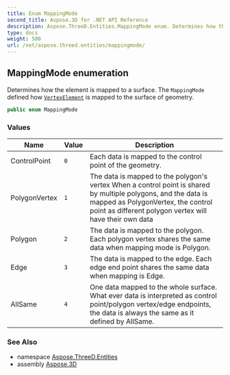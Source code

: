 ```yaml
---
title: Enum MappingMode
second_title: Aspose.3D for .NET API Reference
description: Aspose.ThreeD.Entities.MappingMode enum. Determines how the element is mapped to a surface. The MappingMode defined how VertexElement is mapped to the surface of geometry
type: docs
weight: 500
url: /net/aspose.threed.entities/mappingmode/
---
```

## MappingMode enumeration

Determines how the element is mapped to a surface. The `MappingMode` defined how [`VertexElement`](../vertexelement/) is mapped to the surface of geometry.

```csharp
public enum MappingMode
```

### Values

| Name | Value | Description |
| --- | --- | --- |
| ControlPoint | `0` | Each data is mapped to the control point of the geometry. |
| PolygonVertex | `1` | The data is mapped to the polygon's vertex When a control point is shared by multiple polygons, and the data is mapped as PolygonVertex, the control point as different polygon vertex will have their own data |
| Polygon | `2` | The data is mapped to the polygon. Each polygon vertex shares the same data when mapping mode is Polygon. |
| Edge | `3` | The data is mapped to the edge. Each edge end point shares the same data when mapping is Edge. |
| AllSame | `4` | One data mapped to the whole surface. What ever data is interpreted as control point/polygon vertex/edge endpoints, the data is always the same as it defined by AllSame. |

### See Also

* namespace [Aspose.ThreeD.Entities](../../aspose.threed.entities/)
* assembly [Aspose.3D](../../)


